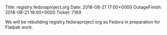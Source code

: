 Title: registry.fedoraproject.org
Date: 2018-08-21 17:00+0000
OutageFinish: 2018-08-21 19:00+0000
Ticket: 7169

We will be rebuilding registry.fedoraproject.org as Fedora in preparation for Flatpak work.